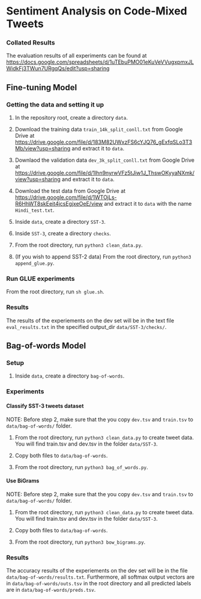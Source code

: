 
# Sentiment Analysis on Code-Mixed Tweets

### Collated Results

The evaluation results of all experiments can be found at https://docs.google.com/spreadsheets/d/1uTEbuPMO01eKuVeVVugxpmxJLWidkFj3TWun7URgqQs/edit?usp=sharing

## Fine-tuning Model

### Getting the data and setting it up

1. In the repository root, create a directory `data`.

2. Download the training data `train_14k_split_conll.txt` from Google Drive at https://drive.google.com/file/d/183M82UWxzFS6cYJQ76_gExfqSLo3T3Mb/view?usp=sharing and extract it to `data`.

3. Downlaod the validation data `dev_3k_split_conll.txt` from Google Drive at https://drive.google.com/file/d/1lhn9nyrwVFz5tJiw1J_ThswOKyyaNXmk/view?usp=sharing and extract it to `data`.

4. Download the test data from Google Drive at https://drive.google.com/file/d/1WTOjLs-R6HhWT8skEeit4jcsEgjxeOeE/view and extract it  to `data` with the name `Hindi_test.txt`.

5. Inside `data`, create a directory `SST-3`.

6. Inside `SST-3`, create a directory `checks`.

7. From the root directory, run `python3 clean_data.py`.

8. (If you wish to append SST-2 data) From the root directory, run `python3 append_glue.py`.

### Run GLUE experiments

From the root directory, run `sh glue.sh`.

### Results

The results of the experiements on the dev set will be in the text file `eval_results.txt` in the specified output_dir `data/SST-3/checks/`.

## Bag-of-words Model

### Setup

1. Inside `data`, create a directory `bag-of-words`.

### Experiments

#### Classify SST-3 tweets dataset

NOTE: Before step 2, make sure that the you copy `dev.tsv` and `train.tsv` to `data/bag-of-words/` folder.

1. From the root directory, run `python3 clean_data.py` to create tweet data. You will find train.tsv and dev.tsv in the folder `data/SST-3`.

2. Copy both files to `data/bag-of-words`.

3. From the root directory, run `python3 bag_of_words.py`.

#### Use BiGrams

NOTE: Before step 2, make sure that the you copy `dev.tsv` and `train.tsv` to `data/bag-of-words/` folder.

1. From the root directory, run `python3 clean_data.py` to create tweet data. You will find train.tsv and dev.tsv in the folder `data/SST-3`.

2. Copy both files to `data/bag-of-words`.

3. From the root directory, run `python3 bow_bigrams.py`.

### Results

The accuracy results of the experiements on the dev set will be in the file `data/bag-of-words/results.txt`. Furthermore, all softmax output vectors are in `data/bag-of-words/outs.tsv` in the root directory and all predicted labels are in `data/bag-of-words/preds.tsv`. 

